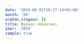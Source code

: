 ```yaml
---
date: '2019-08-01T20:27:14+03:00'
month: '08'
orphan_slogans: []
title: Журнал «Квантик»
year: '2019'
sample: true
---
```


